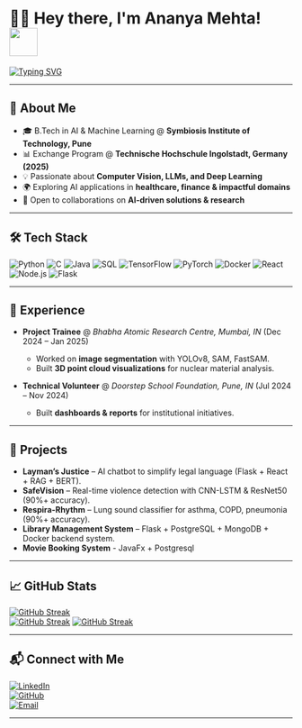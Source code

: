 # 👩‍💻 Hey there, I'm Ananya Mehta! <img src="https://media.giphy.com/media/hvRJCLFzcasrR4ia7z/giphy.gif" width="50px">

[![Typing SVG](https://readme-typing-svg.herokuapp.com?font=Fira+Code&size=22&pause=1000&color=36BCF7&width=700&lines=AI+Developer+%7C+Deep+Learning+%7C+LLMs;Exploring+AI+in+Healthcare+%2C+Finance+%26+Beyond;Passionate+about+Computer+Vision+%26+Generative+Models)](https://git.io/typing-svg)


---

## 🚀 About Me
- 🎓 B.Tech in AI & Machine Learning @ **Symbiosis Institute of Technology, Pune**  
- 📊 Exchange Program @ **Technische Hochschule Ingolstadt, Germany (2025)**  
- 💡 Passionate about **Computer Vision, LLMs, and Deep Learning**  
- 🌍 Exploring AI applications in **healthcare, finance & impactful domains**  
- 🤝 Open to collaborations on **AI-driven solutions & research**  

---

## 🛠️ Tech Stack
![Python](https://img.shields.io/badge/Python-3776AB?style=for-the-badge&logo=python&logoColor=white)
![C](https://img.shields.io/badge/C-00599C?style=for-the-badge&logo=c&logoColor=white)
![Java](https://img.shields.io/badge/Java-red?style=for-the-badge&logo=openjdk&logoColor=white)
![SQL](https://img.shields.io/badge/SQL-336791?style=for-the-badge&logo=postgresql&logoColor=white)
![TensorFlow](https://img.shields.io/badge/TensorFlow-FF6F00?style=for-the-badge&logo=tensorflow&logoColor=white)
![PyTorch](https://img.shields.io/badge/PyTorch-E34F26?style=for-the-badge&logo=pytorch&logoColor=white)
![Docker](https://img.shields.io/badge/Docker-2496ED?style=for-the-badge&logo=docker&logoColor=white)
![React](https://img.shields.io/badge/React-61DBFB?style=for-the-badge&logo=react&logoColor=black)
![Node.js](https://img.shields.io/badge/Node.js-3C873A?style=for-the-badge&logo=node.js&logoColor=white)
![Flask](https://img.shields.io/badge/Flask-000000?style=for-the-badge&logo=flask&logoColor=white)

---

## 💼 Experience  

- **Project Trainee** @ *Bhabha Atomic Research Centre, Mumbai, IN* (Dec 2024 – Jan 2025)  
   - Worked on **image segmentation** with YOLOv8, SAM, FastSAM.  
   - Built **3D point cloud visualizations** for nuclear material analysis.  

- **Technical Volunteer** @ *Doorstep School Foundation, Pune, IN* (Jul 2024 – Nov 2024)  
   - Built **dashboards & reports** for institutional initiatives.  

---

## 🌟 Projects
- **Layman’s Justice** – AI chatbot to simplify legal language (Flask + React + RAG + BERT).  
- **SafeVision** – Real-time violence detection with CNN-LSTM & ResNet50 (90%+ accuracy).  
- **Respira-Rhythm** – Lung sound classifier for asthma, COPD, pneumonia (90%+ accuracy).  
- **Library Management System** – Flask + PostgreSQL + MongoDB + Docker backend system.
- **Movie Booking System** - JavaFx + Postgresql


---

## 📈 GitHub Stats
<!--![Activity Graph](https://github-readme-activity-graph.vercel.app/graph?username=ananya39mehta&theme=react-dark)  
![GitHub stats](https://github-readme-stats.vercel.app/api?username=ananya39mehta&show_icons=true&theme=radical)  -->

[![GitHub Streak](https://streak-stats.demolab.com?user=ananya39mehta&theme=radical)](https://git.io/streak-stats)  
[![GitHub Streak](https://streak-stats.demolab.com?user=ananya39mehta&theme=radical&date_format=M%20j%5B%2C%20Y%5D&hide_border=true&border_radius=10&card_width=500&v=1)](https://git.io/streak-stats)
[![GitHub Streak](https://github-readme-streak-stats.herokuapp.com?user=ananya39mehta&theme=radical)](https://git.io/streak-stats)




---

## 📬 Connect with Me
[![LinkedIn](https://img.shields.io/badge/LinkedIn-blue?style=for-the-badge&logo=linkedin)](https://www.linkedin.com/in/ananya-mehta-77229725a)  
[![GitHub](https://img.shields.io/badge/GitHub-black?style=for-the-badge&logo=github)](https://github.com/ananya39mehta)  
[![Email](https://img.shields.io/badge/Email-red?style=for-the-badge&logo=gmail&logoColor=white)](mailto:ananya39mehta@gmail.com)  

---

